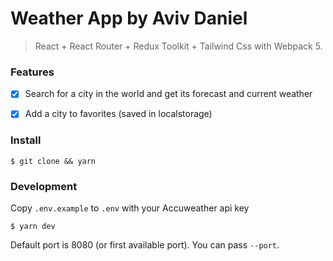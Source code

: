 Weather App by Aviv Daniel
===

> React + React Router + Redux Toolkit + Tailwind Css with Webpack 5.


### Features

- [x] Search for a city in the world and get its forecast and current weather
- [x] Add a city to favorites (saved in localstorage)


### Install

```$shell
$ git clone && yarn
```

### Development

Copy `.env.example` to `.env` with your Accuweather api key

```$shell
$ yarn dev
```

Default port is 8080 (or first available port). You can pass `--port`.




